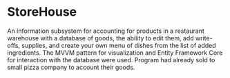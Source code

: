 # StoreHouse
An information subsystem for accounting for products in a restaurant
warehouse with a database of goods, the ability to edit them, add write-offs, supplies,
and create your own menu of dishes from the list of added ingredients. The MVVM
pattern for visualization and Entity Framework Core for interaction with the database
were used. Program had already sold to small pizza company to account their goods.
